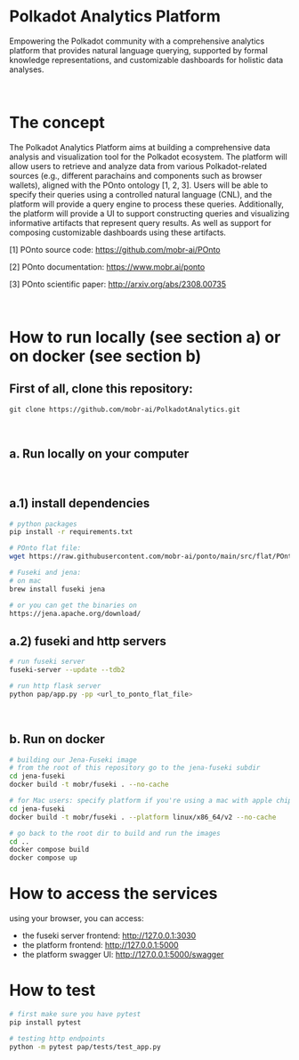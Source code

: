 # Polkadot Analytics Platform

Empowering the Polkadot community with a comprehensive analytics platform that provides natural language querying, supported by formal knowledge representations, and customizable dashboards for holistic data analyses.

<br>

# The concept

The Polkadot Analytics Platform aims at building a comprehensive data analysis and visualization tool for the Polkadot ecosystem. The platform will allow users to retrieve and analyze data from various Polkadot-related sources (e.g., different parachains and components such as browser wallets), aligned with the POnto ontology [1, 2, 3]. Users will be able to specify their queries using a controlled natural language (CNL), and the platform will provide a query engine to process these queries. Additionally, the platform will provide a UI to support constructing queries and visualizing informative artifacts that represent query results. As well as support for composing customizable dashboards using these artifacts.

[1] POnto source code: https://github.com/mobr-ai/POnto

[2] POnto documentation: https://www.mobr.ai/ponto

[3] POnto scientific paper: http://arxiv.org/abs/2308.00735

<br>

# How to run locally (see section a) or on docker (see section b)

## First of all, clone this repository: 
```
git clone https://github.com/mobr-ai/PolkadotAnalytics.git
```

<br>

## a. Run locally on your computer

<br>

## a.1) install dependencies

```bash
# python packages
pip install -r requirements.txt

# POnto flat file: 
wget https://raw.githubusercontent.com/mobr-ai/ponto/main/src/flat/POnto.ttl

# Fuseki and jena: 
# on mac
brew install fuseki jena

# or you can get the binaries on
https://jena.apache.org/download/ 
```

## a.2) fuseki and http servers

```bash
# run fuseki server
fuseki-server --update --tdb2

# run http flask server
python pap/app.py -pp <url_to_ponto_flat_file>
```

<br>

## b. Run on docker

```bash
# building our Jena-Fuseki image
# from the root of this repository go to the jena-fuseki subdir
cd jena-fuseki
docker build -t mobr/fuseki . --no-cache

# for Mac users: specify platform if you're using a mac with apple chip (M1 or M2)
cd jena-fuseki
docker build -t mobr/fuseki . --platform linux/x86_64/v2 --no-cache

# go back to the root dir to build and run the images
cd ..
docker compose build
docker compose up
```

# How to access the services

using your browser, you can access:
- the fuseki server frontend: http://127.0.0.1:3030
- the platform frontend: http://127.0.0.1:5000
- the platform swagger UI: http://127.0.0.1:5000/swagger

# How to test

```bash
# first make sure you have pytest
pip install pytest

# testing http endpoints
python -m pytest pap/tests/test_app.py
```
